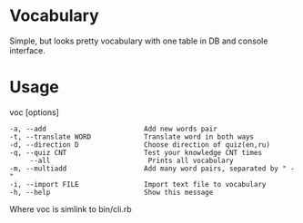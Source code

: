 Vocabulary
==========

Simple, but looks pretty vocabulary with one table in DB and console interface.

Usage
=====

voc [options]

    -a, --add                        Add new words pair    
    -t, --translate WORD             Translate word in both ways    
    -d, --direction D                Choose direction of quiz(en,ru)    
    -q, --quiz CNT                   Test your knowledge CNT times    
         --all                        Prints all vocabulary         
    -m, --multiadd                   Add many word pairs, separated by " - "    
    -i, --import FILE                Import text file to vocabulary    
    -h, --help                       Show this message

Where voc is simlink to bin/cli.rb
